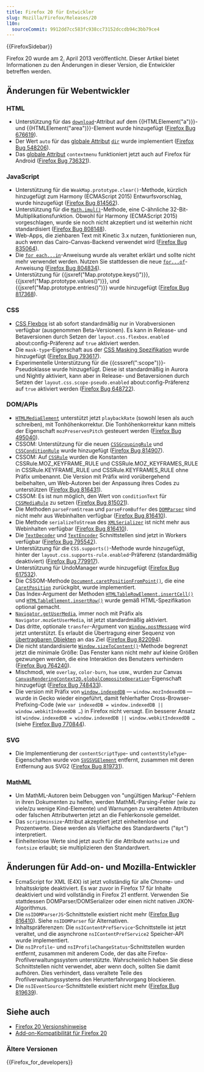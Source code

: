 ```yaml
---
title: Firefox 20 für Entwickler
slug: Mozilla/Firefox/Releases/20
l10n:
  sourceCommit: 9912dd7cc583fc938cc73152dccdb94c3bb79ce4
---
```


{{FirefoxSidebar}}

Firefox 20 wurde am 2. April 2013 veröffentlicht. Dieser Artikel bietet Informationen zu den Änderungen in dieser Version, die Entwickler betreffen werden.

## Änderungen für Webentwickler

### HTML

- Unterstützung für das [`download`](/de/docs/Web/HTML/Element/a#download)-Attribut auf dem {{HTMLElement("a")}}- und {{HTMLElement("area")}}-Element wurde hinzugefügt ([Firefox Bug 676619](https://bugzil.la/676619)).
- Der Wert `auto` für das [globale Attribut](/de/docs/Web/HTML/Global_attributes) [`dir`](/de/docs/Web/HTML/Global_attributes#dir) wurde implementiert ([Firefox Bug 548206](https://bugzil.la/548206)).
- Das [globale Attribut](/de/docs/Web/HTML/Global_attributes) `contextmenu` funktioniert jetzt auch auf Firefox für Android ([Firefox Bug 736321](https://bugzil.la/736321)).

### JavaScript

- Unterstützung für die `WeakMap.prototype.clear()`-Methode, kürzlich hinzugefügt zum Harmony (ECMAScript 2015) Entwurfsvorschlag, wurde hinzugefügt ([Firefox Bug 814562](https://bugzil.la/814562)).
- Unterstützung für die [`Math.imul()`](/de/docs/Web/JavaScript/Reference/Global_Objects/Math/imul)-Methode, eine C-ähnliche 32-Bit-Multiplikationsfunktion. Obwohl für Harmony (ECMAScript 2015) vorgeschlagen, wurde sie noch nicht akzeptiert und ist weiterhin nicht standardisiert ([Firefox Bug 808148](https://bugzil.la/808148)).
- Web-Apps, die ziehbaren Text mit Kinetic 3.x nutzen, funktionieren nun, auch wenn das Cairo-Canvas-Backend verwendet wird ([Firefox Bug 835064](https://bugzil.la/835064)).
- Die [`for each...in`](/de/docs/Web/JavaScript/Reference/Deprecated_and_obsolete_features#statements_2)-Anweisung wurde als veraltet erklärt und sollte nicht mehr verwendet werden. Nutzen Sie stattdessen die neue [`for...of`](/de/docs/Web/JavaScript/Reference/Statements/for...of)-Anweisung ([Firefox Bug 804834](https://bugzil.la/804834)).
- Unterstützung für {{jsxref("Map.prototype.keys()")}}, {{jsxref("Map.prototype.values()")}}, und {{jsxref("Map.prototype.entries()")}} wurde hinzugefügt ([Firefox Bug 817368](https://bugzil.la/817368)).

### CSS

- [CSS Flexbox](/de/docs/Web/CSS/CSS_flexible_box_layout/Basic_concepts_of_flexbox) ist ab sofort standardmäßig nur in Vorabversionen verfügbar (ausgenommen Beta-Versionen). Es kann in Release- und Betaversionen durch Setzen der `layout.css.flexbox.enabled` about:config-Präferenz auf `true` aktiviert werden.
- Die `mask-type`-Eigenschaft aus der [CSS Masking Spezifikation](https://www.w3.org/TR/css-masking-1/#the-mask-type) wurde hinzugefügt ([Firefox Bug 793617](https://bugzil.la/793617)).
- Experimentelle Unterstützung für die {{cssxref(":scope")}}-Pseudoklasse wurde hinzugefügt. Diese ist standardmäßig in Aurora und Nightly aktiviert, kann aber in Release- und Betaversionen durch Setzen der `layout.css.scope-pseudo.enabled` about:config-Präferenz auf `true` aktiviert werden ([Firefox Bug 648722](https://bugzil.la/648722)).

### DOM/APIs

- [`HTMLMediaElement`](/de/docs/Web/API/HTMLMediaElement) unterstützt jetzt `playbackRate` (sowohl lesen als auch schreiben), mit Tonhöhenkorrektur. Die Tonhöhenkorrektur kann mittels der Eigenschaft `mozPreservesPitch` gesteuert werden ([Firefox Bug 495040](https://bugzil.la/495040)).
- CSSOM: Unterstützung für die neuen [`CSSGroupingRule`](/de/docs/Web/API/CSSGroupingRule) und [`CSSConditionRule`](/de/docs/Web/API/CSSConditionRule) wurde hinzugefügt ([Firefox Bug 814907](https://bugzil.la/814907)).
- CSSOM: Auf [`CSSRule`](/de/docs/Web/API/CSSRule) wurden die Konstanten CSSRule.MOZ_KEYFRAME_RULE und CSSRule.MOZ_KEYFRAMES_RULE in CSSRule.KEYFRAME_RULE und CSSRule.KEYFRAMES_RULE ohne Präfix umbenannt. Die Version mit Präfix wird vorübergehend beibehalten, um Web-Autoren bei der Anpassung ihres Codes zu unterstützen ([Firefox Bug 816431](https://bugzil.la/816431)).
- CSSOM: Es ist nun möglich, den Wert von `conditionText` für [`CSSMediaRule`](/de/docs/Web/API/CSSMediaRule) zu setzen ([Firefox Bug 815021](https://bugzil.la/815021)).
- Die Methoden `parseFromStream` und `parseFromBuffer` des [`DOMParser`](/de/docs/Web/API/DOMParser) sind nicht mehr aus Webinhalten verfügbar ([Firefox Bug 816410](https://bugzil.la/816410)).
- Die Methode `serializeToStream` des [`XMLSerializer`](/de/docs/Web/API/XMLSerializer) ist nicht mehr aus Webinhalten verfügbar ([Firefox Bug 816410](https://bugzil.la/816410)).
- Die [`TextDecoder`](/de/docs/Web/API/TextDecoder) und [`TextEncoder`](/de/docs/Web/API/TextEncoder) Schnittstellen sind jetzt in Workers verfügbar ([Firefox Bug 795542](https://bugzil.la/795542)).
- Unterstützung für die `CSS.supports()`-Methode wurde hinzugefügt, hinter der `layout.css.supports-rule.enabled`-Präferenz (standardmäßig deaktiviert) ([Firefox Bug 779917](https://bugzil.la/779917)).
- Unterstützung für UndoManager wurde hinzugefügt ([Firefox Bug 617532](https://bugzil.la/617532)).
- Die CSSOM-Methode [`Document.caretPositionFromPoint()`](/de/docs/Web/API/Document/caretPositionFromPoint), die eine [`CaretPosition`](/de/docs/Web/API/CaretPosition) zurückgibt, wurde implementiert.
- Das Index-Argument der Methoden [`HTMLTableRowElement.insertCell()`](/de/docs/Web/API/HTMLTableRowElement/insertCell) und [`HTMLTableElement.insertRow()`](/de/docs/Web/API/HTMLTableElement/insertRow) wurde gemäß HTML-Spezifikation optional gemacht.
- [`Navigator.getUserMedia`](/de/docs/Web/API/Navigator/getUserMedia), immer noch mit Präfix als `Navigator.mozGetUserMedia`, ist jetzt standardmäßig aktiviert.
- Das dritte, optionale `transfer`-Argument von [`Window.postMessage`](/de/docs/Web/API/Window/postMessage) wird jetzt unterstützt. Es erlaubt die Übertragung einer Sequenz von [übertragbaren Objekten](/de/docs/Web/API/Web_Workers_API/Transferable_objects) an das Ziel ([Firefox Bug 822094](https://bugzil.la/822094)).
- Die nicht standardisierte [`Window.sizeToContent()`](/de/docs/Web/API/Window/sizeToContent)-Methode begrenzt jetzt die minimale Größe: Das Fenster kann nicht mehr auf kleine Größen gezwungen werden, die eine Interaktion des Benutzers verhindern ([Firefox Bug 764240](https://bugzil.la/764240)).
- Mischmodi, wie `overlay`, `color-burn`, `hue` usw., wurden zur Canvas [`CanvasRenderingContext2D.globalCompositeOperation`](/de/docs/Web/API/CanvasRenderingContext2D/globalCompositeOperation)-Eigenschaft hinzugefügt ([Firefox Bug 748433](https://bugzil.la/748433)).
- Die version mit Präfix von [`window.indexedDB`](/de/docs/Web/API/Window/indexedDB) — `window.mozIndexedDB` — wurde in Gecko wieder eingeführt, damit fehlerhafter Cross-Browser-Prefixing-Code (wie `var indexedDB = window.indexedDB || window.webkitIndexedDB …`) in Firefox nicht versagt. Ein besserer Ansatz ist `window.indexedDB = window.indexedDB || window.webkitIndexedDB …` (siehe [Firefox Bug 770844](https://bugzil.la/770844)).

### SVG

- Die Implementierung der `contentScriptType`- und `contentStyleType`-Eigenschaften wurde von [`SVGSVGElement`](/de/docs/Web/API/SVGSVGElement) entfernt, zusammen mit deren Entfernung aus SVG2 ([Firefox Bug 819731](https://bugzil.la/819731)).

### MathML

- Um MathML-Autoren beim Debuggen von "ungültigen Markup"-Fehlern in ihren Dokumenten zu helfen, werden MathML-Parsing-Fehler (wie zu viele/zu wenige Kind-Elemente) und Warnungen zu veralteten Attributen oder falschen Attributwerten jetzt an die Fehlerkonsole gemeldet.
- Das `scriptminsize`-Attribut akzeptiert jetzt einheitenlose und Prozentwerte. Diese werden als Vielfache des Standardwerts ("`8pt`") interpretiert.
- Einheitenlose Werte sind jetzt auch für die Attribute `mathsize` und `fontsize` erlaubt; sie multiplizieren den Standardwert.

## Änderungen für Add-on- und Mozilla-Entwickler

- EcmaScript for XML (E4X) ist jetzt vollständig für alle Chrome- und Inhaltsskripte deaktiviert. Es war zuvor in Firefox 17 für Inhalte deaktiviert und wird vollständig in Firefox 21 entfernt. Verwenden Sie stattdessen DOMParser/DOMSerializer oder einen nicht nativen JXON-Algorithmus.
- Die `nsIDOMParserJS`-Schnittstelle existiert nicht mehr ([Firefox Bug 816410](https://bugzil.la/816410)). Siehe `nsIDOMParser` für Alternativen.
- Inhaltspräferenzen: Die `nsIContentPrefService`-Schnittstelle ist jetzt veraltet, und die asynchrone `nsIContentPrefService2` Speicher-API wurde implementiert.
- Die `nsIProfile`- und `nsIProfileChangeStatus`-Schnittstellen wurden entfernt, zusammen mit anderem Code, der das alte Firefox-Profilverwaltungssystem unterstützte. Wahrscheinlich haben Sie diese Schnittstellen nicht verwendet, aber wenn doch, sollten Sie damit aufhören. Dies verhindert, dass veraltete Teile des Profilverwaltungssystems den Herunterfahrvorgang blockieren.
- Die `nsIEventSource`-Schnittstelle existiert nicht mehr ([Firefox Bug 819639](https://bugzil.la/819639)).

## Siehe auch

- [Firefox 20 Versionshinweise](https://website-archive.mozilla.org/www.mozilla.org/firefox_releasenotes/en-us/firefox/20.0/releasenotes/)
- [Add-on-Kompatibilität für Firefox 20](https://blog.mozilla.org/addons/2013/03/20/compatibility-for-firefox-20/)

### Ältere Versionen

{{Firefox_for_developers}}
